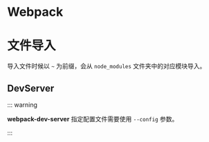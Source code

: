 # Webpack

# 文件导入

导入文件时候以 `~` 为前缀，会从 `node_modules` 文件夹中的对应模块导入。



## DevServer

::: warning

**webpack-dev-server** 指定配置文件需要使用 `--config` 参数。

:::
